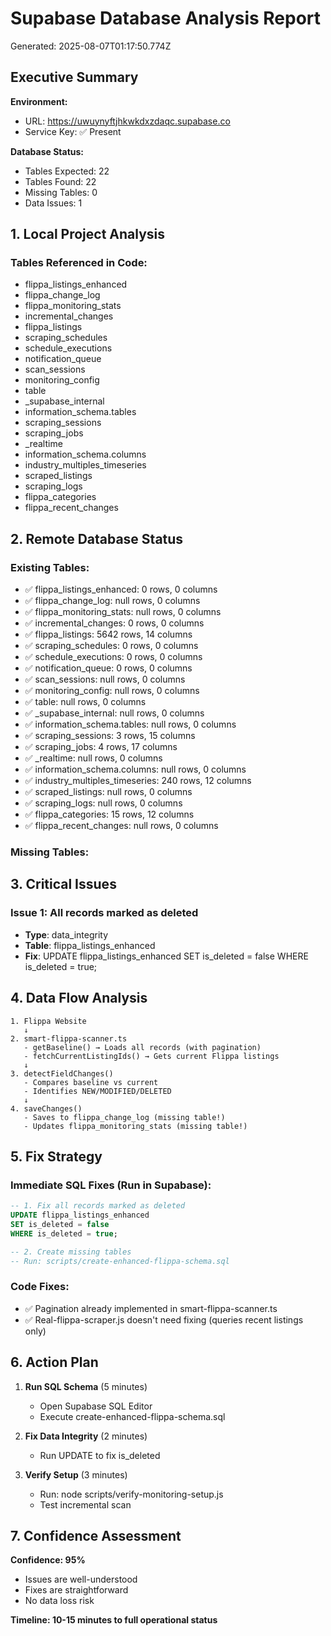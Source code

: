 # Supabase Database Analysis Report

Generated: 2025-08-07T01:17:50.774Z

## Executive Summary

**Environment:**
- URL: https://uwuynyftjhkwkdxzdaqc.supabase.co
- Service Key: ✅ Present

**Database Status:**
- Tables Expected: 22
- Tables Found: 22
- Missing Tables: 0
- Data Issues: 1

## 1. Local Project Analysis

### Tables Referenced in Code:
- flippa_listings_enhanced
- flippa_change_log
- flippa_monitoring_stats
- incremental_changes
- flippa_listings
- scraping_schedules
- schedule_executions
- notification_queue
- scan_sessions
- monitoring_config
- table
- _supabase_internal
- information_schema.tables
- scraping_sessions
- scraping_jobs
- _realtime
- information_schema.columns
- industry_multiples_timeseries
- scraped_listings
- scraping_logs
- flippa_categories
- flippa_recent_changes

## 2. Remote Database Status

### Existing Tables:
- ✅ flippa_listings_enhanced: 0 rows, 0 columns
- ✅ flippa_change_log: null rows, 0 columns
- ✅ flippa_monitoring_stats: null rows, 0 columns
- ✅ incremental_changes: 0 rows, 0 columns
- ✅ flippa_listings: 5642 rows, 14 columns
- ✅ scraping_schedules: 0 rows, 0 columns
- ✅ schedule_executions: 0 rows, 0 columns
- ✅ notification_queue: 0 rows, 0 columns
- ✅ scan_sessions: null rows, 0 columns
- ✅ monitoring_config: null rows, 0 columns
- ✅ table: null rows, 0 columns
- ✅ _supabase_internal: null rows, 0 columns
- ✅ information_schema.tables: null rows, 0 columns
- ✅ scraping_sessions: 3 rows, 15 columns
- ✅ scraping_jobs: 4 rows, 17 columns
- ✅ _realtime: null rows, 0 columns
- ✅ information_schema.columns: null rows, 0 columns
- ✅ industry_multiples_timeseries: 240 rows, 12 columns
- ✅ scraped_listings: null rows, 0 columns
- ✅ scraping_logs: null rows, 0 columns
- ✅ flippa_categories: 15 rows, 12 columns
- ✅ flippa_recent_changes: null rows, 0 columns

### Missing Tables:


## 3. Critical Issues


### Issue 1: All records marked as deleted
- **Type**: data_integrity
- **Table**: flippa_listings_enhanced
- **Fix**: UPDATE flippa_listings_enhanced SET is_deleted = false WHERE is_deleted = true;


## 4. Data Flow Analysis

```
1. Flippa Website
   ↓
2. smart-flippa-scanner.ts
   - getBaseline() → Loads all records (with pagination)
   - fetchCurrentListingIds() → Gets current Flippa listings
   ↓
3. detectFieldChanges()
   - Compares baseline vs current
   - Identifies NEW/MODIFIED/DELETED
   ↓
4. saveChanges()
   - Saves to flippa_change_log (missing table!)
   - Updates flippa_monitoring_stats (missing table!)
```

## 5. Fix Strategy

### Immediate SQL Fixes (Run in Supabase):

```sql
-- 1. Fix all records marked as deleted
UPDATE flippa_listings_enhanced 
SET is_deleted = false 
WHERE is_deleted = true;

-- 2. Create missing tables
-- Run: scripts/create-enhanced-flippa-schema.sql
```

### Code Fixes:
- ✅ Pagination already implemented in smart-flippa-scanner.ts
- ✅ Real-flippa-scraper.js doesn't need fixing (queries recent listings only)

## 6. Action Plan

1. **Run SQL Schema** (5 minutes)
   - Open Supabase SQL Editor
   - Execute create-enhanced-flippa-schema.sql
   
2. **Fix Data Integrity** (2 minutes)
   - Run UPDATE to fix is_deleted

3. **Verify Setup** (3 minutes)
   - Run: node scripts/verify-monitoring-setup.js
   - Test incremental scan

## 7. Confidence Assessment

**Confidence: 95%**
- Issues are well-understood
- Fixes are straightforward
- No data loss risk

**Timeline: 10-15 minutes to full operational status**
